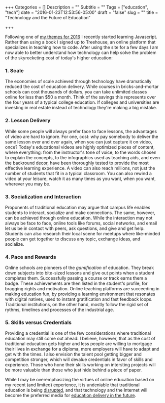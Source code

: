 +++
Categories = []
Description = ""
Subtitle = ""
Tags = ["education", "tech"]
date = "2016-01-23T12:53:56-05:00"
draft = "false"
slug = ""
title = "Technology and the Future of Education"

+++

Following one of [my themes for 2016](/post/3words16/) I recently started learning Javascript. Rather than using a book I signed up to Treehouse, an online platform that specializes in teaching how to code.  After using the site for a few days I am now able to better understand how technology can help solve the problem of the skyrocketing cost of today's higher education:

### 1. Scale
The economies of scale achieved through technology have dramatically reduced the cost of education delivery. While courses in bricks-and-mortar schools can cost thousands of dollars, you can take unlimited classes online for less than $50 a month. Think of the savings this represents over the four years of a typical college education. If colleges and universities are investing in real estate instead of technology they're making a big mistake.

### 2. Lesson Delivery

While some people will always prefer face to face lessons, the advantages of video are hard to ignore. For one, cost: why pay somebody to deliver the same lesson over and over again, when you can just capture it on video, once?  Today's educational videos are highly optimized pieces of content, where everything: from the instructor's tone of voice, to the words chosen to explain the concepts, to the infographics used as teaching aids, and even the backround decor, have been thoroughly tested to provide the most effective learning experience. A video can also reach millions, not just the number of students that fit in a typical classroom. You can also rewind a video at your leisure, watch it as many times as you want, when you want, wherever you may be.

### 3. Socialization and Interaction

Proponents of traditional education may argue that campus life enables students to interact, socialize and make connections.  The same, however, can be achieved through online education. While the interaction may not always be face to face, online tools like forums, social networks, and email let us be in contact with peers, ask questions, and give and get help. Students can also research their local scene for meetups where like-minded people can get together to discuss any topic, exchange ideas, and socialize.

### 4. Pace and Rewards

Online schools are pioneers of the *gamification* of education. They break down subjects into bite-sized lessons and give out points when a student completes them. Successfully passing a course or track earns them a badge. These achievements are then listed in the student's profile, for bragging rights and motivation. Online teaching platforms are succeeding in making education fun, by providing a learning environment that resonates with digital natives, used to instant gratification and fast feedback loops. Traditional institutions, on the other hand, mostly follow the rigid set of rythms, timelines and processes of the industrial age.

### 5. Skills versus Credentials

Providing a credential is one of the few considerations where traditional education may still come out ahead. I believe, however, that as the cost of traditional education gets higher and less people are willing to mortgage their lives in exchange for a diploma, more employers will have to adapt and get with the times. I also envision the talent pool getting bigger and competition stronger, which will devalue credentials in favor of skills and experience. Those who hone their skills working on intersting projects will be more valuable than those who just hide behind a piece of paper.

While I may be overemphasizing the virtues of online education based on my recent (and limited) experience, it is undeniable that traditional education is being [disrupted](http://www.economist.com/news/briefing/21605899-staid-higher-education-business-about-experience-welcome-earthquake-digital), and that technology and the Internet will become the preferred media for [education delivery in the future](https://en.wikipedia.org/wiki/Massive_open_online_course). 



